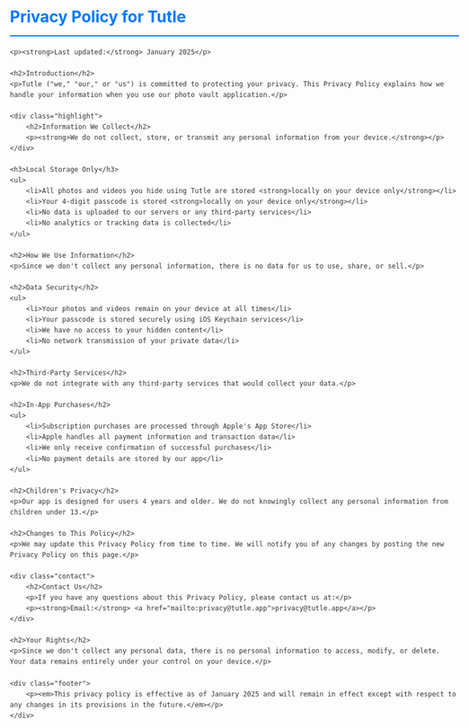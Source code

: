<!DOCTYPE html>
<html lang="en">
<head>
    <meta charset="UTF-8">
    <meta name="viewport" content="width=device-width, initial-scale=1.0">
    <title>Privacy Policy - Tutle</title>
    <style>
        body {
            font-family: -apple-system, BlinkMacSystemFont, 'Segoe UI', Roboto, sans-serif;
            line-height: 1.6;
            max-width: 800px;
            margin: 0 auto;
            padding: 20px;
            color: #333;
        }
        h1 {
            color: #007AFF;
            border-bottom: 2px solid #007AFF;
            padding-bottom: 10px;
        }
        h2 {
            color: #007AFF;
            margin-top: 30px;
        }
        .highlight {
            background-color: #f0f8ff;
            padding: 15px;
            border-left: 4px solid #007AFF;
            margin: 20px 0;
        }
        .contact {
            background-color: #f8f9fa;
            padding: 20px;
            border-radius: 8px;
            margin: 20px 0;
        }
        ul {
            padding-left: 20px;
        }
        li {
            margin: 8px 0;
        }
        .footer {
            margin-top: 40px;
            padding-top: 20px;
            border-top: 1px solid #eee;
            font-size: 0.9em;
            color: #666;
        }
    </style>
</head>
<body>
    <h1>Privacy Policy for Tutle</h1>
    
    <p><strong>Last updated:</strong> January 2025</p>

    <h2>Introduction</h2>
    <p>Tutle ("we," "our," or "us") is committed to protecting your privacy. This Privacy Policy explains how we handle your information when you use our photo vault application.</p>

    <div class="highlight">
        <h2>Information We Collect</h2>
        <p><strong>We do not collect, store, or transmit any personal information from your device.</strong></p>
    </div>

    <h3>Local Storage Only</h3>
    <ul>
        <li>All photos and videos you hide using Tutle are stored <strong>locally on your device only</strong></li>
        <li>Your 4-digit passcode is stored <strong>locally on your device only</strong></li>
        <li>No data is uploaded to our servers or any third-party services</li>
        <li>No analytics or tracking data is collected</li>
    </ul>

    <h2>How We Use Information</h2>
    <p>Since we don't collect any personal information, there is no data for us to use, share, or sell.</p>

    <h2>Data Security</h2>
    <ul>
        <li>Your photos and videos remain on your device at all times</li>
        <li>Your passcode is stored securely using iOS Keychain services</li>
        <li>We have no access to your hidden content</li>
        <li>No network transmission of your private data</li>
    </ul>

    <h2>Third-Party Services</h2>
    <p>We do not integrate with any third-party services that would collect your data.</p>

    <h2>In-App Purchases</h2>
    <ul>
        <li>Subscription purchases are processed through Apple's App Store</li>
        <li>Apple handles all payment information and transaction data</li>
        <li>We only receive confirmation of successful purchases</li>
        <li>No payment details are stored by our app</li>
    </ul>

    <h2>Children's Privacy</h2>
    <p>Our app is designed for users 4 years and older. We do not knowingly collect any personal information from children under 13.</p>

    <h2>Changes to This Policy</h2>
    <p>We may update this Privacy Policy from time to time. We will notify you of any changes by posting the new Privacy Policy on this page.</p>

    <div class="contact">
        <h2>Contact Us</h2>
        <p>If you have any questions about this Privacy Policy, please contact us at:</p>
        <p><strong>Email:</strong> <a href="mailto:privacy@tutle.app">privacy@tutle.app</a></p>
    </div>

    <h2>Your Rights</h2>
    <p>Since we don't collect any personal data, there is no personal information to access, modify, or delete. Your data remains entirely under your control on your device.</p>

    <div class="footer">
        <p><em>This privacy policy is effective as of January 2025 and will remain in effect except with respect to any changes in its provisions in the future.</em></p>
    </div>
</body>
</html> 
